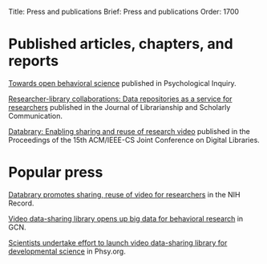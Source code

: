 Title: Press and publications
Brief: Press and publications
Order: 1700

# Published articles, chapters, and reports

[Towards open behavioral science](http://www.tandfonline.com/doi/abs/10.1080/1047840X.2012.705133#.UoUGM_mfhtE "Towards Open Behavioral Science") published in Psychological Inquiry.

[Researcher-library collaborations: Data repositories as a service for researchers](http://doi.org/10.7710/2162-3309.1238) published in the Journal of Librarianship and Scholarly Communication.

[Databrary: Enabling sharing and reuse of research video](http://dx.doi.org/10.1145/2756406.2756951) published in the Proceedings of the 15th ACM/IEEE-CS Joint Conference on Digital Libraries.


# Popular press

[Databrary promotes sharing, reuse of video for researchers](https://nihrecord.nih.gov/newsletters/2016/01_29_2016/story2.htm) in the NIH Record.

[Video data-sharing library opens up big data for behavioral research](http://gcn.com/articles/2013/07/22/databrary-video-sharing-library.aspx) in GCN.

[Scientists undertake effort to launch video data-sharing library for developmental science](http://phys.org/news/2013-07-scientists-effort-video-data-sharing-library.html) in Phsy.org.